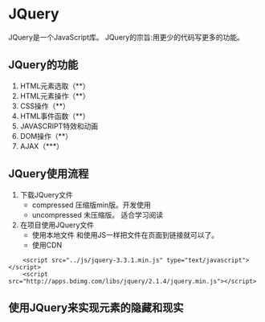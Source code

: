 # JQuery
JQuery是一个JavaScript库。
JQuery的宗旨:用更少的代码写更多的功能。
## JQuery的功能
1.  HTML元素选取（**）
2.  HTML元素操作（**）
3.  CSS操作（**）
4.  HTML事件函数（**）
5.  JAVASCRIPT特效和动画
6.  DOM操作（**）
7.  AJAX（***）

## JQuery使用流程 
1.  下载JQuery文件
    *   compressed 压缩版min版。开发使用
    *   uncompressed 未压缩版。 适合学习阅读
2.  在项目使用JQuery文件
    *   使用本地文件 和使用JS一样把文件在页面到链接就可以了。
    *   使用CDN
```angular2html
    <script src="../js/jquery-3.3.1.min.js" type="text/javascript"></script>
    <script src="http://apps.bdimg.com/libs/jquery/2.1.4/jquery.min.js"></script>
```
    
## 使用JQuery来实现元素的隐藏和现实 
    